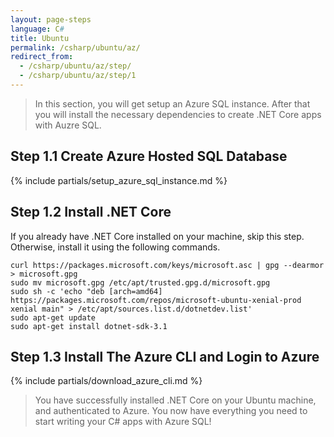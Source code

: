 ```yaml
---
layout: page-steps
language: C#
title: Ubuntu
permalink: /csharp/ubuntu/az/
redirect_from:
  - /csharp/ubuntu/az/step/
  - /csharp/ubuntu/az/step/1
---
```


> In this section, you will get setup an Azure SQL instance. After that you will install the necessary dependencies to create .NET Core apps with Auzre SQL.

## Step 1.1 Create Azure Hosted SQL Database

{% include partials/setup_azure_sql_instance.md %}

## Step 1.2 Install .NET Core

If you already have .NET Core installed on your machine, skip this step. Otherwise, install it using the following commands.

```terminal
curl https://packages.microsoft.com/keys/microsoft.asc | gpg --dearmor > microsoft.gpg
sudo mv microsoft.gpg /etc/apt/trusted.gpg.d/microsoft.gpg
sudo sh -c 'echo "deb [arch=amd64] https://packages.microsoft.com/repos/microsoft-ubuntu-xenial-prod xenial main" > /etc/apt/sources.list.d/dotnetdev.list'
sudo apt-get update
sudo apt-get install dotnet-sdk-3.1
```

## Step 1.3 Install The Azure CLI and Login to Azure

{% include partials/download_azure_cli.md %}

> You have successfully installed .NET Core on your Ubuntu machine, and authenticated to Azure. You now have everything you need to start writing your C# apps with Azure SQL!